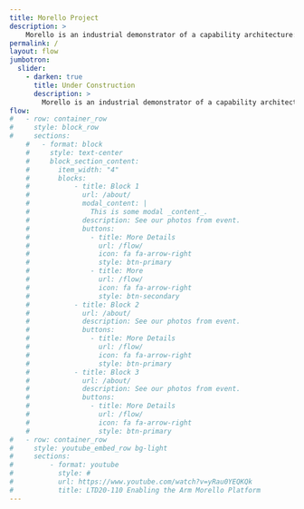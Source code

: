 ```yaml
---
title: Morello Project
description: >
    Morello is an industrial demonstrator of a capability architecture: a prototype System-on-Chip (SoC) and development board, developed by Arm, implementing a CHERI-extended ARMv8-A processor, GPU, peripherals, and memory subsystem, to ship in late 2021.
permalink: /
layout: flow
jumbotron:
  slider:
    - darken: true
      title: Under Construction
      description: >
        Morello is an industrial demonstrator of a capability architecture: a prototype System-on-Chip (SoC) and development board, developed by Arm, implementing a CHERI-extended ARMv8-A processor, GPU, peripherals, and memory subsystem, to ship in late 2021.
flow:
#   - row: container_row
#     style: block_row
#     sections:
    #   - format: block
    #     style: text-center
    #     block_section_content:
    #       item_width: "4"
    #       blocks:
    #           - title: Block 1
    #             url: /about/
    #             modal_content: |
    #               This is some modal _content_.
    #             description: See our photos from event.
    #             buttons:
    #               - title: More Details
    #                 url: /flow/
    #                 icon: fa fa-arrow-right
    #                 style: btn-primary
    #               - title: More
    #                 url: /flow/
    #                 icon: fa fa-arrow-right
    #                 style: btn-secondary
    #           - title: Block 2
    #             url: /about/
    #             description: See our photos from event.
    #             buttons:
    #               - title: More Details
    #                 url: /flow/
    #                 icon: fa fa-arrow-right
    #                 style: btn-primary
    #           - title: Block 3
    #             url: /about/
    #             description: See our photos from event.
    #             buttons:
    #               - title: More Details
    #                 url: /flow/
    #                 icon: fa fa-arrow-right
    #                 style: btn-primary
#   - row: container_row
#     style: youtube_embed_row bg-light
#     sections:
#         - format: youtube
#           style: #
#           url: https://www.youtube.com/watch?v=yRau0YEQKQk
#           title: LTD20-110 Enabling the Arm Morello Platform
---
```

